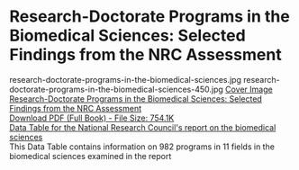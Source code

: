 # Research-Doctorate Programs in the Biomedical Sciences: Selected Findings from the NRC Assessment



research-doctorate-programs-in-the-biomedical-sciences.jpg
research-doctorate-programs-in-the-biomedical-sciences-450.jpg
[Cover Image](https://www.nap.edu/cover/13213/200)  
[Research-Doctorate Programs in the Biomedical Sciences: Selected Findings from the NRC Assessment](https://www.nap.edu/catalog/13213/research-doctorate-programs-in-the-biomedical-sciences-selected-findings-from)  
[Download PDF (Full Book) - File Size: 754.1K](//download.nap.edu/cart/download.cgi?record_id=13213)  
[Data Table for the National Research Council's report on the biomedical sciences ](http://www.nap.edu/html/13213/Research-DoctorateProgramsBiomedicalSciences.xls)  
This Data Table contains information on 982 programs in 11 fields in the biomedical sciences examined in the report
